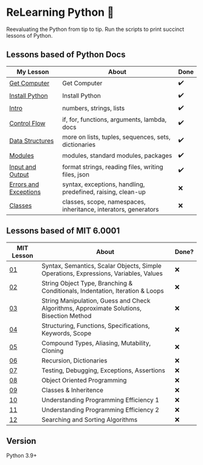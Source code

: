 # ReLearning Python :snake:

Reevaluating the Python from tip to tip. Run the scripts to print succinct lessons of Python.

## Lessons based of Python Docs

| My Lesson | About | Done |
| ------- | ----- | ---- |
| [Get Computer](/01.txt) | Get Computer | :heavy_check_mark: |
| [Install Python](/02.txt) | Install Python | :heavy_check_mark: |
| [Intro](/03) | numbers, strings, lists | :heavy_check_mark: |
| [Control Flow](/04) | if, for, functions, arguments, lambda, docs | :heavy_check_mark: |
| [Data Structures](/05) | more on lists, tuples, sequences, sets, dictionaries| :heavy_check_mark: |
| [Modules](/06) | modules, standard modules, packages | :heavy_check_mark: |
| [Input and Output](/07) | format strings, reading files, writing files, json | :heavy_check_mark: |
| [Errors and Exceptions](/08) | syntax, exceptions, handling, predefined, raising, clean-up | :x: |
| [Classes](/09) | classes, scope, namespaces, inheritance, interators, generators | :x: |

## Lessons based of MIT 6.0001

| MIT Lesson | About | Done? |
| ------- | ----- | ----- |
| [01](/lec/lec1) | Syntax, Semantics, Scalar Objects, Simple Operations, Expressions, Variables, Values | :x: |
| [02](/lec/lec2) | String Object Type, Branching & Conditionals, Indentation, Iteration & Loops | :x: |
| [03](/lec/lec3) | String Manipulation, Guess and Check Algorithms, Approximate Solutions, Bisection Method | :x: |
| [04](/lec/lec4) | Structuring, Functions, Specifications, Keywords, Scope | :x: |
| [05](/lec/lec5) | Compound Types, Aliasing, Mutability, Cloning | :x: |
| [06](/lec/lec6) | Recursion, Dictionaries | :x: |
| [07](/lec/lec7) | Testing, Debugging, Exceptions, Assertions | :x: |
| [08](/lec/lec8) | Object Oriented Programming | :x: |
| [09](/lec/lec9) | Classes & Inheritence | :x: |
| [10](/lec/lec10) | Understanding Programming Efficiency 1 | :x: |
| [11](/lec/lec11) | Understanding Programming Efficiency 2 | :x: |
| [12](/lec/lec12) | Searching and Sorting Algorithms | :x: |

## Version

Python 3.9+

